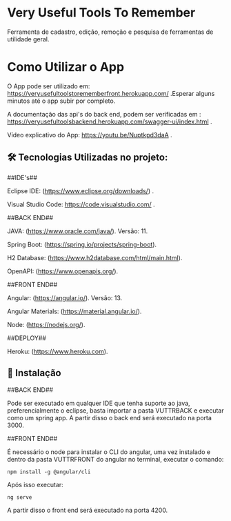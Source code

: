 # Very Useful Tools To Remember

Ferramenta de cadastro, edição, remoção e pesquisa de ferramentas de utilidade geral.

# Como Utilizar o App

O App pode ser utilizado em: https://veryusefultoolstorememberfront.herokuapp.com/ .Esperar alguns minutos até o app subir por completo.

A documentação das api's do back end, podem ser verificadas em : https://veryusefultoolsbackend.herokuapp.com/swagger-ui/index.html .

Vídeo explicativo do App: https://youtu.be/Nuptkpd3daA .

## 🛠 Tecnologias Utilizadas no projeto:
##IDE's##

Eclipse IDE: (https://www.eclipse.org/downloads/) .

Visual Studio Code: https://code.visualstudio.com/ .

##BACK END##

JAVA: (https://www.oracle.com/java/). Versão: 11.

Spring Boot: (https://spring.io/projects/spring-boot).

H2 Database: (https://www.h2database.com/html/main.html).

OpenAPI: (https://www.openapis.org/).

##FRONT END##

Angular: (https://angular.io/). Versão: 13.

Angular Materials: (https://material.angular.io/).

Node: (https://nodejs.org/).

##DEPLOY##

Heroku: (https://www.heroku.com).

## 🚀 Instalação

##BACK END##

Pode ser executado em qualquer IDE que tenha suporte ao java, preferencialmente o eclipse, basta importar a pasta VUTTRBACK e executar como um spring app.
A partir disso o back end será executado na porta 3000.

##FRONT END##

É necessário o node para instalar o CLI do angular, uma vez instalado e dentro da pasta VUTTRFRONT do angular no terminal, executar o comando:
```
npm install -g @angular/cli
```

Após isso executar:
```
ng serve
```
A partir disso o front end será executado na porta 4200.